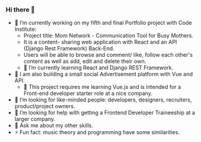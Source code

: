 ### Hi there 👋

- 🔭 I’m currently working on my fifth and final Portfolio project with Code Institute: 
    -  Project title: Mom Network - Communication Tool for Busy Mothers.
    -  It is a content- sharing web application with React and an API (Django Rest Framework) Back-End.
    -  Users will be able to browse and comment/ like, follow each other's content as well as add, edit and delete their own.
    -  🌱 I’m currently learning React and Django REST Framework.
- 🔭  I am also building a small social Advertisement platform with Vue and API.
    - 🌱 This project requires me learning Vue.js and is intended for a Front-end developer starter role at a nice company.
- 👯 I’m looking for like-minded people: developers, designers, recruiters, product/project owners.
- 🤔 I’m looking for help with getting a Frontend Developer Traineeship at a larger company.
- 💬 Ask me about my other skills.
- ⚡ Fun fact: music theory and programming have some similarities.
